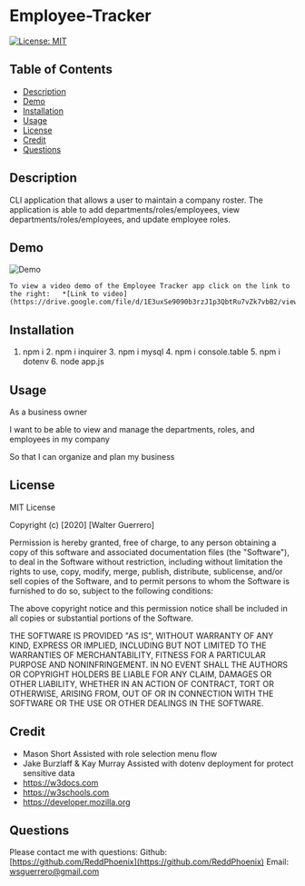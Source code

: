 # Employee-Tracker


  [![License: MIT](https://img.shields.io/badge/License-MIT-yellow.svg)](https://opensource.org/licenses/MIT)

  ## **Table of Contents**
- [Description](#description)
- [Demo](#demo)
- [Installation](#installation)
- [Usage](#usage)
- [License](#license)
- [Credit](#credit)
- [Questions](#questions)

 ## **Description**
  CLI application that allows a user to maintain a company roster. The application is able to add departments/roles/employees, view departments/roles/employees, and update employee roles.


  ## **Demo**
  ![Demo]()

    To view a video demo of the Employee Tracker app click on the link to the right:   *[Link to video](https://drive.google.com/file/d/1E3uxSe9090b3rzJ1p3QbtRu7vZk7vbB2/view)*
 
   ## **Installation**
  1. npm i     2. npm i inquirer   3. npm i mysql   4. npm i console.table   5. npm i dotenv   6. node app.js   


  ## **Usage**

 As a business owner

 I want to be able to view and manage the departments, roles, and employees in my company
 
 So that I can organize and plan my business

  ## **License**
MIT License

Copyright (c) [2020] [Walter Guerrero]

Permission is hereby granted, free of charge, to any person obtaining a copy
of this software and associated documentation files (the "Software"), to deal
in the Software without restriction, including without limitation the rights
to use, copy, modify, merge, publish, distribute, sublicense, and/or sell
copies of the Software, and to permit persons to whom the Software is
furnished to do so, subject to the following conditions:

The above copyright notice and this permission notice shall be included in all
copies or substantial portions of the Software.

THE SOFTWARE IS PROVIDED "AS IS", WITHOUT WARRANTY OF ANY KIND, EXPRESS OR
IMPLIED, INCLUDING BUT NOT LIMITED TO THE WARRANTIES OF MERCHANTABILITY,
FITNESS FOR A PARTICULAR PURPOSE AND NONINFRINGEMENT. IN NO EVENT SHALL THE
AUTHORS OR COPYRIGHT HOLDERS BE LIABLE FOR ANY CLAIM, DAMAGES OR OTHER
LIABILITY, WHETHER IN AN ACTION OF CONTRACT, TORT OR OTHERWISE, ARISING FROM,
OUT OF OR IN CONNECTION WITH THE SOFTWARE OR THE USE OR OTHER DEALINGS IN THE
SOFTWARE.

  ## **Credit**
* Mason Short Assisted with role selection menu flow
* Jake Burzlaff & Kay Murray Assisted with dotenv deployment for protect sensitive data
* https://w3docs.com
* https://w3schools.com
* https://developer.mozilla.org


 ## **Questions**
  Please contact me with questions:
  Github: [https://github.com/ReddPhoenix](https://github.com/ReddPhoenix)
  Email: wsguerrero@gmail.com